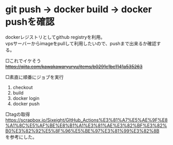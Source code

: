 # git push -> docker build -> docker pushを確認  

dockerレジストリとしてgithub registryを利用。  
vpsサーバーからimageをpullして利用したいので、pushまで出来るか確認する。

□これでイケそう  
~~https://qiita.com/kawakawaryuryu/items/b0291c1bc1141a535263~~  

□素直に順番にジョブを実行  
1. checkout  
2. build  
3. docker login  
4. docker push  

□tagの取得  
https://scrapbox.io/Sixeight/GItHub_Actions%E3%81%A7%E5%AE%9F%E8%A1%8C%E5%AF%BE%E8%B1%A1%E3%81%AE%E3%82%BF%E3%82%B0%E3%82%92%E5%8F%96%E5%BE%97%E3%81%99%E3%82%8B  
を参考にした。